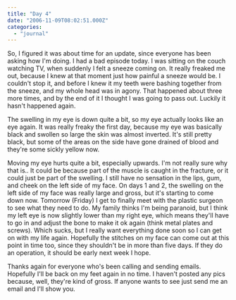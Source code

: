 ```yaml
---
title: "Day 4"
date: "2006-11-09T08:02:51.000Z"
categories: 
  - "journal"
---
```


So, I figured it was about time for an update, since everyone has been asking how I'm doing. I had a bad episode today. I was sitting on the couch watching TV, when suddenly I felt a sneeze coming on. It really freaked me out, because I knew at that moment just how painful a sneeze would be. I couldn't stop it, and before I knew it my teeth were bashing together from the sneeze, and my whole head was in agony. That happened about three more times, and by the end of it I thought I was going to pass out. Luckily it hasn't happened again.

The swelling in my eye is down quite a bit, so my eye actually looks like an eye again. It was really freaky the first day, because my eye was basically black and swollen so large the skin was almost inverted. It's still pretty black, but some of the areas on the side have gone drained of blood and they're some sickly yellow now.

Moving my eye hurts quite a bit, especially upwards. I'm not really sure why that is.. It could be because part of the muscle is caught in the fracture, or it could just be part of the swelling. I still have no sensation in the lips, gum, and cheek on the left side of my face. On days 1 and 2, the swelling on the left side of my face was really large and gross, but it's starting to come down now. Tomorrow (Friday) I get to finally meet with the plastic surgeon to see what they need to do. My family thinks I'm being paranoid, but I think my left eye is now slightly lower than my right eye, which means they'll have to go in and adjust the bone to make it ok again (think metal plates and screws). Which sucks, but I really want everything done soon so I can get on with my life again. Hopefully the stitches on my face can come out at this point in time too, since they shouldn't be in more than five days. If they do an operation, it should be early next week I hope.

Thanks again for everyone who's been calling and sending emails. Hopefully I'll be back on my feet again in no time. I haven't posted any pics because, well, they're kind of gross. If anyone wants to see just send me an email and I'll show you.
